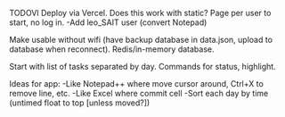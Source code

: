 TODOVI
Deploy via Vercel. Does this work with static?
Page per user to start, no log in.
-Add leo_SAIT user (convert Notepad)

Make usable without wifi (have backup database in data.json, upload to database when reconnect).
Redis/in-memory database.

Start with list of tasks separated by day.
Commands for status, highlight.

Ideas for app:
-Like Notepad++ where move cursor around, Ctrl+X to remove line, etc.
-Like Excel where commit cell
-Sort each day by time (untimed float to top [unless moved?])